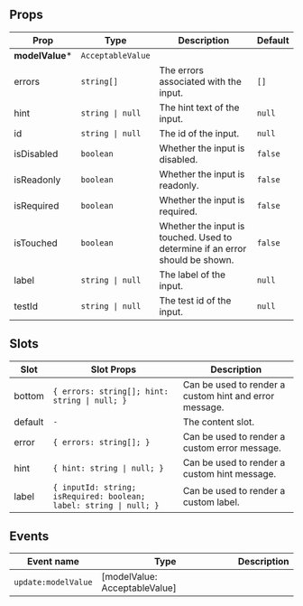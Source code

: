 <!-- This file is automatically generated, do not edit manually. -->

## Props

| Prop | Type | Description | Default |
| ---- | ---- | ----------- | ------- |
| **modelValue*** | `AcceptableValue` |  |  |
| errors | `string[]` | The errors associated with the input. | `[]` |
| hint | `string \| null` | The hint text of the input. | `null` |
| id | `string \| null` | The id of the input. | `null` |
| isDisabled | `boolean` | Whether the input is disabled. | `false` |
| isReadonly | `boolean` | Whether the input is readonly. | `false` |
| isRequired | `boolean` | Whether the input is required. | `false` |
| isTouched | `boolean` | Whether the input is touched. Used to determine if an error should be shown. | `false` |
| label | `string \| null` | The label of the input. | `null` |
| testId | `string \| null` | The test id of the input. | `null` |

## Slots

| Slot | Slot Props | Description |
| --------- | ---- | ----------- |
| bottom | `{ errors: string[]; hint: string \| null; }` | Can be used to render a custom hint and error message. |
| default | `-` | The content slot. |
| error | `{ errors: string[]; }` | Can be used to render a custom error message. |
| hint | `{ hint: string \| null; }` | Can be used to render a custom hint message. |
| label | `{ inputId: string; isRequired: boolean; label: string \| null; }` | Can be used to render a custom label. |

## Events

| Event name | Type | Description |
| ---------- | ---- | ----------- |
| `update:modelValue` | [modelValue: AcceptableValue] |  |

